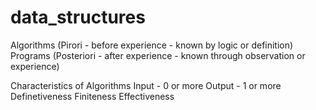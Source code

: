 # data_structures
Algorithms (Pirori - before experience - known by logic or definition)
Programs (Posteriori - after experience - known through observation or experience)

Characteristics of Algorithms 
Input - 0 or more 
Output - 1 or more 
Definetiveness 
Finiteness 
Effectiveness

